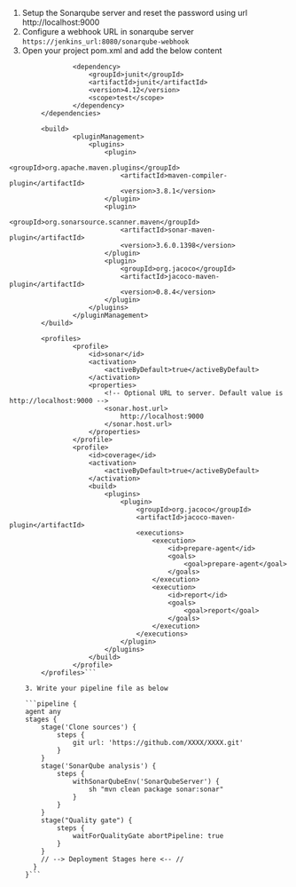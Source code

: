 1. Setup the Sonarqube server and reset the password using url http://localhost:9000 
2. Configure a webhook URL in sonarqube server 
```https://jenkins_url:8080/sonarqube-webhook```
3. Open your project pom.xml and add the below content

```<dependencies>
		        <dependency>
		            <groupId>junit</groupId>
		            <artifactId>junit</artifactId>
		            <version>4.12</version>
		            <scope>test</scope>
		        </dependency>
		</dependencies>
		
		<build>
		        <pluginManagement>
		            <plugins>
		                <plugin>
		                    <groupId>org.apache.maven.plugins</groupId>
		                    <artifactId>maven-compiler-plugin</artifactId>
		                    <version>3.8.1</version>
		                </plugin>
		                <plugin>
		                    <groupId>org.sonarsource.scanner.maven</groupId>
		                    <artifactId>sonar-maven-plugin</artifactId>
		                    <version>3.6.0.1398</version>
		                </plugin>
		                <plugin>
		                    <groupId>org.jacoco</groupId>
		                    <artifactId>jacoco-maven-plugin</artifactId>
		                    <version>0.8.4</version>
		                </plugin>
		            </plugins>
		        </pluginManagement>
		</build>
		
		<profiles>
		        <profile>
		            <id>sonar</id>
		            <activation>
		                <activeByDefault>true</activeByDefault>
		            </activation>
		            <properties>
		                <!-- Optional URL to server. Default value is http://localhost:9000 -->
		                <sonar.host.url>
		                    http://localhost:9000
		                </sonar.host.url>
		            </properties>
		        </profile>
		        <profile>
		            <id>coverage</id>
		            <activation>
		                <activeByDefault>true</activeByDefault>
		            </activation>
		            <build>
		                <plugins>
		                    <plugin>
		                        <groupId>org.jacoco</groupId>
		                        <artifactId>jacoco-maven-plugin</artifactId>
		                        <executions>
		                            <execution>
		                                <id>prepare-agent</id>
		                                <goals>
		                                    <goal>prepare-agent</goal>
		                                </goals>
		                            </execution>
		                            <execution>
		                                <id>report</id>
		                                <goals>
		                                    <goal>report</goal>
		                                </goals>
		                            </execution>
		                        </executions>
		                    </plugin>
		                </plugins>
		            </build>
		        </profile>
		</profiles>```
    
    3. Write your pipeline file as below
    
    ```pipeline {
    agent any
    stages {
        stage('Clone sources') {
            steps {
                git url: 'https://github.com/XXXX/XXXX.git'
            }
        }
        stage('SonarQube analysis') {
            steps {
                withSonarQubeEnv('SonarQubeServer') {
                    sh "mvn clean package sonar:sonar"
                }
            }
        }
        stage("Quality gate") {
            steps {
                waitForQualityGate abortPipeline: true
            }
        }
        // --> Deployment Stages here <-- //
      }
    }```
    
